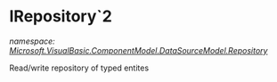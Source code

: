 ﻿# IRepository`2
_namespace: <a href="#" onClick="load('/docs/Microsoft.VisualBasic.ComponentModel.DataSourceModel.Repository/index.md')">Microsoft.VisualBasic.ComponentModel.DataSourceModel.Repository</a>_

Read/write repository of typed entites




